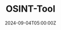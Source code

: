 ---
title: OSINT-Tool
description: A browser extension that offers a real-time, on-page approach to analyzing web content – completely content and site agnostic.
image: ""
date: 2024-09-04T05:00:00Z
featured: false
affiliated: false
draft: false

externalURL: https://www.osint-tool.com/
category: "OSINT"
tags: ["OSINT"]
---